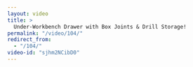 ```yaml
---
layout: video
title: >
  Under-Workbench Drawer with Box Joints & Drill Storage!
permalink: "/video/104/"
redirect_from:
  - "/104/"
video-id: "sjhm2NCibD0"
---
```

